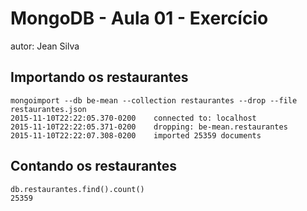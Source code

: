 
# MongoDB - Aula 01 - Exercício
autor: Jean Silva

## Importando os restaurantes

```
mongoimport --db be-mean --collection restaurantes --drop --file restaurantes.json
2015-11-10T22:22:05.370-0200	connected to: localhost
2015-11-10T22:22:05.371-0200	dropping: be-mean.restaurantes
2015-11-10T22:22:07.308-0200	imported 25359 documents

```

## Contando os restaurantes

```
db.restaurantes.find().count()
25359

```